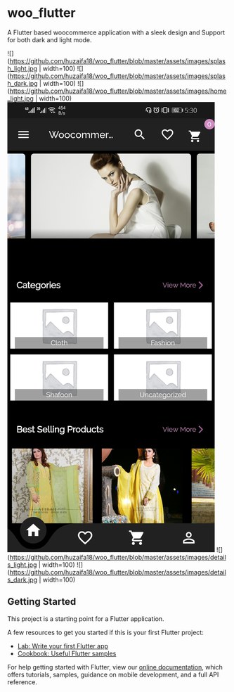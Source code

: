 # woo_flutter

A Flutter based woocommerce application with a sleek design and Support for both dark and light mode.

![](https://github.com/huzaifa18/woo_flutter/blob/master/assets/images/splash_light.jpg | width=100) ![](https://github.com/huzaifa18/woo_flutter/blob/master/assets/images/splash_dark.jpg | width=100)
![](https://github.com/huzaifa18/woo_flutter/blob/master/assets/images/home_light.jpg | width=100) ![](https://github.com/huzaifa18/woo_flutter/blob/master/assets/images/home_dark.jpg)
![](https://github.com/huzaifa18/woo_flutter/blob/master/assets/images/details_light.jpg | width=100) ![](https://github.com/huzaifa18/woo_flutter/blob/master/assets/images/details_dark.jpg | width=100)

## Getting Started

This project is a starting point for a Flutter application.

A few resources to get you started if this is your first Flutter project:

- [Lab: Write your first Flutter app](https://flutter.dev/docs/get-started/codelab)
- [Cookbook: Useful Flutter samples](https://flutter.dev/docs/cookbook)

For help getting started with Flutter, view our
[online documentation](https://flutter.dev/docs), which offers tutorials,
samples, guidance on mobile development, and a full API reference.
